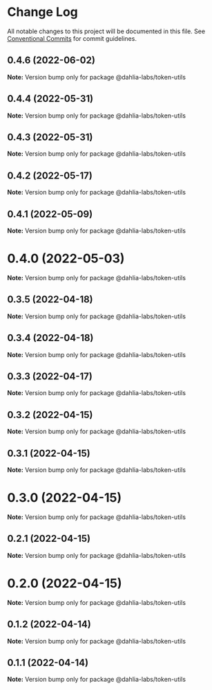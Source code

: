 # Change Log

All notable changes to this project will be documented in this file.
See [Conventional Commits](https://conventionalcommits.org) for commit guidelines.

## 0.4.6 (2022-06-02)

**Note:** Version bump only for package @dahlia-labs/token-utils





## 0.4.4 (2022-05-31)

**Note:** Version bump only for package @dahlia-labs/token-utils





## 0.4.3 (2022-05-31)

**Note:** Version bump only for package @dahlia-labs/token-utils





## 0.4.2 (2022-05-17)

**Note:** Version bump only for package @dahlia-labs/token-utils





## 0.4.1 (2022-05-09)

**Note:** Version bump only for package @dahlia-labs/token-utils





# 0.4.0 (2022-05-03)

**Note:** Version bump only for package @dahlia-labs/token-utils





## 0.3.5 (2022-04-18)

**Note:** Version bump only for package @dahlia-labs/token-utils





## 0.3.4 (2022-04-18)

**Note:** Version bump only for package @dahlia-labs/token-utils





## 0.3.3 (2022-04-17)

**Note:** Version bump only for package @dahlia-labs/token-utils





## 0.3.2 (2022-04-15)

**Note:** Version bump only for package @dahlia-labs/token-utils





## 0.3.1 (2022-04-15)

**Note:** Version bump only for package @dahlia-labs/token-utils





# 0.3.0 (2022-04-15)

**Note:** Version bump only for package @dahlia-labs/token-utils





## 0.2.1 (2022-04-15)

**Note:** Version bump only for package @dahlia-labs/token-utils





# 0.2.0 (2022-04-15)

**Note:** Version bump only for package @dahlia-labs/token-utils





## 0.1.2 (2022-04-14)

**Note:** Version bump only for package @dahlia-labs/token-utils

## 0.1.1 (2022-04-14)

**Note:** Version bump only for package @dahlia-labs/token-utils

